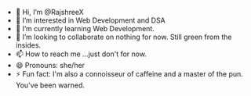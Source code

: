 - 👋 Hi, I’m @RajshreeX
- 👀 I’m interested in Web Development and DSA
- 🌱 I’m currently learning Web Development.
- 💞️ I’m looking to collaborate on nothing for now. Still green from the insides.
- 📫 How to reach me ...just don't for now.
- 😄 Pronouns: she/her
- ⚡ Fun fact: I'm also a connoisseur of caffeine and a master of the pun. You've been warned.

<!---
RajshreeX/RajshreeX is a ✨ special ✨ repository because its `README.md` (this file) appears on your GitHub profile.
You can click the Preview link to take a look at your changes.
--->
